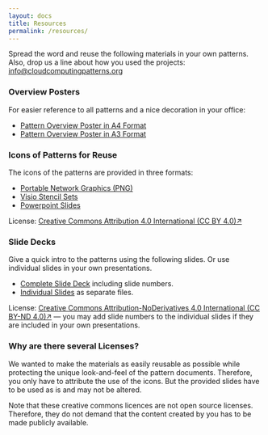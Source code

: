```yaml
---
layout: docs
title: Resources
permalink: /resources/
---
```

Spread the word and reuse the following materials in your own patterns. Also, drop us a line about how you used the projects: <info@cloudcomputingpatterns.org>

### Overview Posters
For easier reference to all patterns and a nice decoration in your office:

- [Pattern Overview Poster in A4 Format](/resources/pattern_overview_A4.pdf)
- [Pattern Overview Poster in A3 Format](/resources/pattern_overview_A3.pdf)

### Icons of Patterns for Reuse
The icons of the patterns are provided in three formats:

- [Portable Network Graphics (PNG)](/resources/cloudcomputingpatterns_icons_png.zip)
- [Visio Stencil Sets](/resources/cloudcomputingpatterns_icons_vsd.zip)
- [Powerpoint Slides](/resources/cloudcomputingpatterns_icons_ppt.zip)

License: [Creative Commons Attribution 4.0 International (CC BY 4.0)↗](http://creativecommons.org/licenses/by/4.0/)

### Slide Decks
Give a quick intro to the patterns using the following slides. Or use individual slides in your own presentations.

- [Complete Slide Deck](/resources/cloudcomputingpatterns_slidedeck_complete.zip) including slide numbers.
- [Individual Slides](/resources/cloudcomputingpatterns_slidedeck_individual.zip) as separate files.

License: [Creative Commons Attribution-NoDerivatives 4.0 International (CC BY-ND 4.0)↗](http://creativecommons.org/licenses/by-nd/4.0/) &#8212; you may add  slide numbers to the individual slides if they are included in your own presentations.

### Why are there several Licenses?
We wanted to make the materials as easily reusable as possible while protecting the unique look-and-feel of the pattern documents. Therefore, you only have to attribute the use of the icons. But the provided slides have to be used as is and may not be altered.

Note that these creative commons licences are not open source licenses. Therefore, they do not demand that the content created by you has to be made publicly available.
